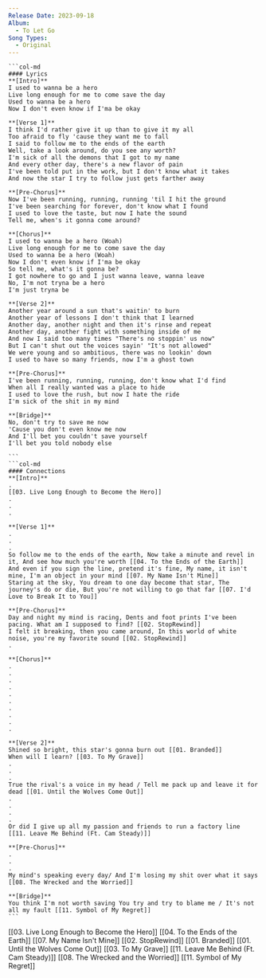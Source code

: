 ```yaml
---
Release Date: 2023-09-18
Album:
  - To Let Go
Song Types:
  - Original
---
```


````col
```col-md
#### Lyrics
**[Intro]**
I used to wanna be a hero
Live long enough for me to come save the day
Used to wanna be a hero
Now I don't even know if I'ma be okay

**[Verse 1]**
I think I'd rather give it up than to give it my all
Too afraid to fly 'cause they want me to fall
I said to follow me to the ends of the earth
Well, take a look around, do you see any worth?
I'm sick of all the demons that I got to my name
And every other day, there's a new flavor of pain
I've been told put in the work, but I don't know what it takes
And now the star I try to follow just gets farther away

**[Pre-Chorus]**
Now I've been running, running, running 'til I hit the ground
I've been searching for forever, don't know what I found
I used to love the taste, but now I hate the sound
Tell me, when's it gonna come around?

**[Chorus]**
I used to wanna be a hero (Woah)
Live long enough for me to come save the day
Used to wanna be a hero (Woah)
Now I don't even know if I'ma be okay
So tell me, what's it gonna be?
I got nowhere to go and I just wanna leave, wanna leave
No, I'm not tryna be a hero
I'm just tryna be

**[Verse 2]**
Another year around a sun that's waitin' to burn
Another year of lessons I don't think that I learned
Another day, another night and then it's rinse and repeat
Another day, another fight with something inside of me
And now I said too many times "There's no stoppin' us now"
But I can't shut out the voices sayin' "It's not allowed"
We were young and so ambitious, there was no lookin' down
I used to have so many friends, now I'm a ghost town

**[Pre-Chorus]**
I've been running, running, running, don't know what I'd find
When all I really wanted was a place to hide
I used to love the rush, but now I hate the ride
I'm sick of the shit in my mind

**[Bridge]**
No, don't try to save me now
'Cause you don't even know me now
And I'll bet you couldn't save yourself
I'll bet you told nobody else

```
```col-md
#### Connections
**[Intro]**
.
[[03. Live Long Enough to Become the Hero]]
.
.
.

**[Verse 1]**
.
.
.
So follow me to the ends of the earth, Now take a minute and revel in it, And see how much you're worth [[04. To the Ends of the Earth]]
And even if you sign the line, pretend it's fine, My name, it isn't mine, I'm an object in your mind [[07. My Name Isn't Mine]]
Staring at the sky, You dream to one day become that star, The journey's do or die, But you're not willing to go that far [[07. I'd Love to Break It to You]]

**[Pre-Chorus]**
Day and night my mind is racing, Dents and foot prints I've been pacing. What am I supposed to find? [[02. StopRewind]]
I felt it breaking, then you came around, In this world of white noise, you're my favorite sound [[02. StopRewind]]
.

**[Chorus]**
.
.
.
.
.
.
.
.
.
.

**[Verse 2]**
Shined so bright, this star's gonna burn out [[01. Branded]]
When will I learn? [[03. To My Grave]]
.
.
.
True the rival's a voice in my head / Tell me pack up and leave it for dead [[01. Until the Wolves Come Out]]
.
.
.
.
Or did I give up all my passion and friends to run a factory line [[11. Leave Me Behind (Ft. Cam Steady)]]

**[Pre-Chorus]**
.
.
.
My mind's speaking every day/ And I'm losing my shit over what it says [[08. The Wrecked and the Worried]]

**[Bridge]**
You think I'm not worth saving You try and try to blame me / It's not all my fault [[11. Symbol of My Regret]]
```
````
[[03. Live Long Enough to Become the Hero]]
[[04. To the Ends of the Earth]]
[[07. My Name Isn't Mine]]
[[02. StopRewind]]
[[01. Branded]]
[[01. Until the Wolves Come Out]]
[[03. To My Grave]]
[[11. Leave Me Behind (Ft. Cam Steady)]]
[[08. The Wrecked and the Worried]]
[[11. Symbol of My Regret]]